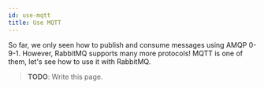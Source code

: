 ```yaml
---
id: use-mqtt
title: Use MQTT
---
```


So far, we only seen how to publish and consume messages using AMQP
0-9-1. However, RabbitMQ supports many more protocols! MQTT is one of
them, let's see how to use it with RabbitMQ.

> **TODO**: Write this page.
